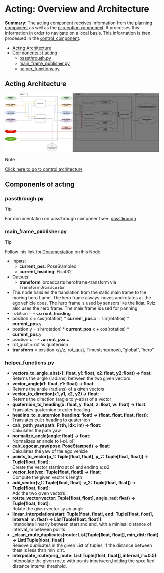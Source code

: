 # Acting: Overview and Architecture

**Summary**: The acting component receives information from the [planning component](./../planning/README.md) as well
as the [perception component](./../perception/README.md). It processes this information in order to
navigate on a local basis. This information is then processed in the [control_component](./../control/README.md).

- [Acting Architecture](#acting-architecture)
- [Components of acting](#components-of-acting)
  - [passthrough.py](#passthroughpy)
  - [main\_frame\_publisher.py](#main_frame_publisherpy)
  - [helper\_functions.py](#helper_functionspy)

## Acting Architecture

![MISSING: Acting-ARCHITECTURE](./../assets/acting/acting_architecture.png)

> [!NOTE]
> [Click here to go to control architecture](./../control/architecture_documentation.md)

## Components of acting

### passthrough.py

> [!TIP]
> For documentation on passthrough component see: [passthrough](./passthrough.md)

### main_frame_publisher.py

> [!TIP]
> Follow this link for [Documentation](./main_frame_publisher.md) on this Node.

- Inputs:
  - **current_pos**: PoseStampled
  - **current_heading**: Float32
- Outputs:
  - **transform**: broadcasts heroframe-transform via TransformBroadcaster
- This node handles the translation from the static main frame to the moving hero frame. The hero frame always moves and rotates as the ego vehicle does. The hero frame is used by sensors like the lidar. Rviz also uses the hero frame. The main frame is used for planning
- rotation = - **current_heading**
- position x = cos(rotation) \* **current_pos**.x + sin(rotation) \* **current_pos**.y
- position y = sin(rotation) \* **current_pos**.x + cos(rotation) \* **current_pos**.y
- position z = - **current_pos**.z
- rot_quat = rot as quaternion
- **transform** = position x/y/z, rot_quat, Timestamp(now), “global”, “hero”

### helper_functions.py

- **vectors_to_angle_abs(x1: float, y1: float, x2: float, y2: float) -> float**:\
Returns the angle (radians) between the two given vectors
- **vector_angle(x1: float, y1: float) -> float**:\
Returns the angle (radians) of a given vectors
- **vector_to_direction(x1, y1, x2, y2) -> float**:\
Returns the direction (angle to y-axis) of a vector  
- **quaternion_to_heading(x: float, y: float, z: float, w: float) -> float**:\
Translates quaternion to euler heading
- **heading_to_quaternion(heading: float) -> (float, float, float, float)**:\
Translates euler heading to quaternion
- **calc_path_yaw(path: Path, idx: int) -> float**:\
Calculates the path yaw
- **normalize_angle(angle: float) -> float**:\
Normalizes an angle to [-pi, pi]
- **calc_egocar_yaw(pose: PoseStamped) -> float**:\
Calculates the yaw of the ego vehicle
- **points_to_vector(p_1: Tuple[float, float], p_2: Tuple[float, float]) -> Tuple[float, float]**:\
Create the vector starting at p1 and ending at p2
- **vector_len(vec: Tuple[float, float]) -> float**:\
Compute the given vector's length
- **add_vector(v_1: Tuple[float, float], v_2: Tuple[float, float]) -> Tuple[float, float]**:\
Add the two given vectors
- **rotate_vector(vector: Tuple[float, float], angle_rad: float) -> Tuple[float, float]**:\
Rotate the given vector by an angle
- **linear_interpolation(start: Tuple[float, float], end: Tuple[float, float], interval_m: float) -> List[Tuple[float, float]]**:\
Interpolate linearly between start and end, with a minimal distance of interval_m between points.
- **_clean_route_duplicates(route: List[Tuple[float, float]], min_dist: float) -> List[Tuple[float, float]]**:\
Remove duplicates in the given List of tuples, if the distance between them is less than min_dist.
- **interpolate_route(orig_route: List[Tuple[float, float]], interval_m=0.5)**:\
Interpolate the given route with points inbetween,holding the specified distance interval threshold.
